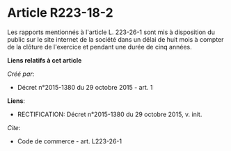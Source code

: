 # Article R223-18-2

Les rapports mentionnés à l'article L. 223-26-1 sont mis à disposition du public sur le site internet de la société dans un
délai de huit mois à compter de la clôture de l'exercice et pendant une durée de cinq années.

**Liens relatifs à cet article**

_Créé par_:

  - Décret n°2015-1380 du 29 octobre 2015 - art. 1

**Liens**:

  - RECTIFICATION: Décret n°2015-1380 du 29 octobre 2015, v. init.

_Cite_:

  - Code de commerce - art. L223-26-1
